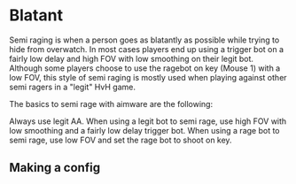 # Blatant

Semi raging is when a person goes as blatantly as possible while trying to hide from overwatch. In most cases players end up using a trigger bot on a fairly low delay and high FOV with low smoothing on their legit bot. Although some players choose to use the ragebot on key \(Mouse 1\) with a low FOV, this style of semi raging is mostly used when playing against other semi ragers in a "legit" HvH game.

The basics to semi rage with aimware are the following:

Always use legit AA. When using a legit bot to semi rage, use high FOV with low smoothing and a fairly low delay trigger bot. When using a rage bot to semi rage, use low FOV and set the rage bot to shoot on key.

## Making a config

